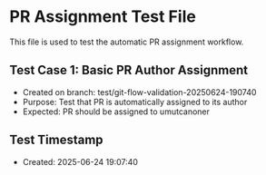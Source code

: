 # PR Assignment Test File

This file is used to test the automatic PR assignment workflow.

## Test Case 1: Basic PR Author Assignment
- Created on branch: test/git-flow-validation-20250624-190740
- Purpose: Test that PR is automatically assigned to its author
- Expected: PR should be assigned to umutcanoner

## Test Timestamp
- Created: 2025-06-24 19:07:40